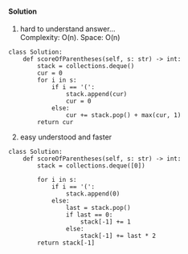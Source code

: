 #### Solution
1. hard to understand answer... <br />
Complexity: O(n). Space: O(n)
```
class Solution:
    def scoreOfParentheses(self, s: str) -> int:
        stack = collections.deque()
        cur = 0
        for i in s:
            if i == '(':
                stack.append(cur)
                cur = 0
            else:
                cur += stack.pop() + max(cur, 1)
        return cur
```
2. easy understood and faster
```
class Solution:
    def scoreOfParentheses(self, s: str) -> int:
        stack = collections.deque([0])
        
        for i in s:
            if i == '(':
                stack.append(0)
            else:
                last = stack.pop()
                if last == 0:
                    stack[-1] += 1
                else:
                    stack[-1] += last * 2
        return stack[-1]
```